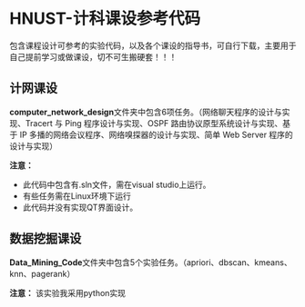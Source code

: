 # HNUST-计科课设参考代码

包含课程设计可参考的实验代码，以及各个课设的指导书，可自行下载，主要用于自己提前学习或做课设，切不可生搬硬套！！！

## 计网课设

 **computer_network_design**文件夹中包含6项任务。（网络聊天程序的设计与实现、Tracert 与 Ping 程序设计与实现、OSPF 路由协议原型系统设计与实现、基于 IP 多播的网络会议程序、网络嗅探器的设计与实现、简单 Web Server 程序的设计与实现）

 **注意：**
 - 此代码中包含有.sln文件，需在visual studio上运行。
 - 有些任务需在Linux环境下运行
 - 此代码并没有实现QT界面设计。

## 数据挖掘课设
**Data_Mining_Code**文件夹中包含5个实验任务。（apriori、dbscan、kmeans、knn、pagerank）

 **注意：**
 该实验我采用python实现
